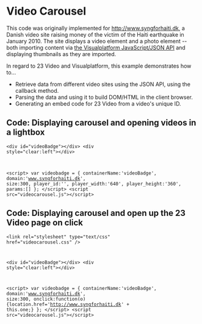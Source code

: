 <h1>Video Carousel</h1>

This code was originally implemented for http://www.syngforhaiti.dk, a Danish video site raising money of the victim of the Haiti earthquake in January 2010. The site displays a video element and a photo element -- both importing content via <a href="http://community.23video.com/help/Developer_JS">the Visualplatform JavaScript/JSON API</a> and displaying thumbnails as they are imported. 

In regard to 23 Video and Visualplatform, this example demonstrates how to...
- Retrieve data from different video sites using the JSON API, using the callback method.
- Parsing the data and using it to build DOM/HTML in the client browser.
- Generating an embed code for 23 Video from a video's unique ID.


<h2>Code: Displaying carousel and opening videos in a lightbox</h2>

<link rel="stylesheet" type="text/css" href="videocarousel.css" />

<code>&lt;div id="videoBadge">&lt;/div>
&lt;div style="clear:left">&lt;/div>
      
&lt;script>
  var videobadge = {
    containerName:'videoBadge',
    domain:'www.syngforhaiti.dk',
    size:300,
    player_id:'',
    player_width:'640',
    player_height:'360',
    params:[]
  };
&lt;/script>
&lt;script src="videocarousel.js">&lt;/script></code>

<h2>Code: Displaying carousel and open up the 23 Video page on click</h2>      

<code>&lt;link rel="stylesheet" type="text/css" href="videocarousel.css" />

&lt;div id="videoBadge">&lt;/div>
&lt;div style="clear:left">&lt;/div>
      
&lt;script>
  var videobadge = {
    containerName:'videoBadge',
    domain:'www.syngforhaiti.dk',
    size:300,
    onclick:function(o){location.href='http://www.syngforhaiti.dk' + this.one;}
  };
&lt;/script>
&lt;script src="videocarousel.js">&lt;/script></code>
